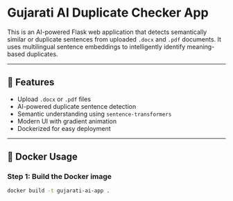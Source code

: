 # Gujarati AI Duplicate Checker App

This is an AI-powered Flask web application that detects semantically similar or duplicate sentences from uploaded `.docx` and `.pdf` documents. It uses multilingual sentence embeddings to intelligently identify meaning-based duplicates.

---

## 🚀 Features

- Upload `.docx` or `.pdf` files
- AI-powered duplicate sentence detection
- Semantic understanding using `sentence-transformers`
- Modern UI with gradient animation
- Dockerized for easy deployment

---

## 🐳 Docker Usage

### Step 1: Build the Docker image

```bash
docker build -t gujarati-ai-app .

